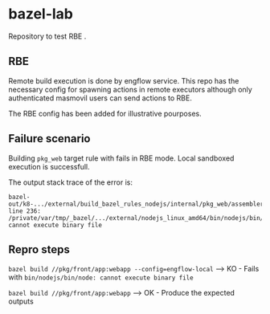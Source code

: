 # bazel-lab

Repository to test RBE .

## RBE

Remote build execution is done by engflow service. This repo has the necessary config for spawning actions in remote executors although only authenticated masmovil users can send actions to RBE. 

The RBE config has been added for illustrative pourposes.

## Failure scenario

Building `pkg_web` target rule with fails in RBE mode. Local sandboxed execution is successfull.


The output stack trace of the error is:

```
bazel-out/k8-.../external/build_bazel_rules_nodejs/internal/pkg_web/assembler.sh: line 236: /private/var/tmp/_bazel/.../external/nodejs_linux_amd64/bin/nodejs/bin/node: cannot execute binary file
```


## Repro steps

`bazel build //pkg/front/app:webapp --config=engflow-local` --> KO - Fails with `bin/nodejs/bin/node: cannot execute binary file`

`bazel build //pkg/front/app:webapp` --> OK - Produce the expected outputs 
